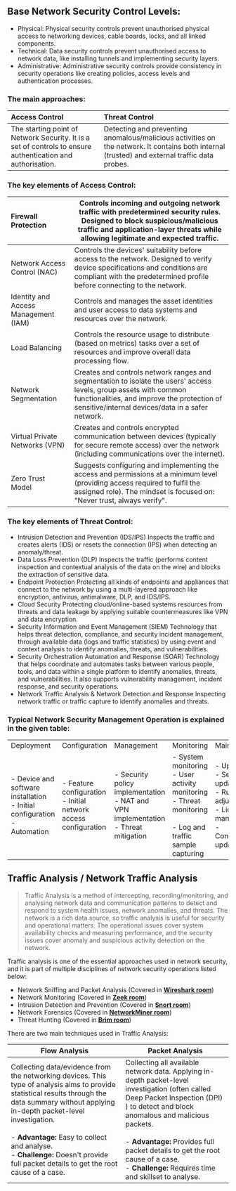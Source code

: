 ## Base Network Security Control Levels:

- Physical: Physical security controls prevent unauthorised physical access to networking devices, cable boards, locks, and all linked components.
- Technical: Data security controls prevent unauthorised access to network data, like installing tunnels and implementing security layers.
- Administrative: Administrative security controls provide consistency in security operations like creating policies, access levels and authentication processes.

### The main approaches:

| Access Control                                                                                              | Threat Control                                                                                                                                |
| :------------------------------------------------------------------------------------------------------------ | :---------------------------------------------------------------------------------------------------------------------------------------------- |
| The starting point of Network Security. It is a set of controls to ensure authentication and authorisation. | Detecting and preventing anomalous/malicious activities on the network. It contains both internal (trusted) and external traffic data probes. |

### The key elements of Access Control:


| Firewall Protection                  | Controls incoming and outgoing network traffic with predetermined security rules. Designed to block suspicious/malicious traffic and application-layer threats while allowing legitimate and expected traffic.        |
| :------------------------------------- | ----------------------------------------------------------------------------------------------------------------------------------------------------------------------------------------------------------------------- |
| Network Access Control (NAC)         | Controls the devices' suitability before access to the network. Designed to verify device specifications and conditions are compliant with the predetermined profile before connecting to the network.                |
| Identity and Access Management (IAM) | Controls and manages the asset identities and user access to data systems and resources over the network.                                                                                                             |
| Load Balancing                       | Controls the resource usage to distribute (based on metrics) tasks over a set of resources and improve overall data processing flow.                                                                                  |
| Network Segmentation                 | Creates and controls network ranges and segmentation to isolate the users' access levels, group assets with common functionalities, and improve the protection of sensitive/internal devices/data in a safer network. |
| Virtual Private Networks (VPN)       | Creates and controls encrypted communication between devices (typically for secure remote access) over the network (including communications over the internet).                                                      |
| Zero Trust Model                     | Suggests configuring and implementing the access and permissions at a minimum level (providing access required to fulfil the assigned role). The mindset is focused on: "Never trust, always verify".                 |

### The key elements of Threat Control:

- Intrusion Detection and Prevention (IDS/IPS)
    Inspects the traffic and creates alerts (IDS) or resets the connection (IPS) when detecting an anomaly/threat.
- Data Loss Prevention (DLP)
	Inspects the traffic (performs content inspection and contextual analysis of the data on the wire) and blocks the extraction of sensitive data.
- Endpoint Protection
	Protecting all kinds of endpoints and appliances that connect to the network by using a multi-layered approach like encryption, antivirus, antimalware, DLP, and IDS/IPS.
- Cloud Security 
    Protecting cloud/online-based systems resources from threats and data leakage by applying suitable countermeasures like VPN and data encryption.
- Security Information and Event Management (SIEM)
	Technology that helps threat detection, compliance, and security incident management, through available data (logs and traffic statistics) by using event and context analysis to identify anomalies, threats, and vulnerabilities.
- Security Orchestration Automation and Response (SOAR)
	Technology that helps coordinate and automates tasks between various people, tools, and data within a single platform to identify anomalies, threats, and vulnerabilities. It also supports vulnerability management, incident response, and security operations.
- Network Traffic Analysis & Network Detection and Response 
    Inspecting network traffic or traffic capture to identify anomalies and threats.


### Typical Network Security Management Operation is explained in the given table:  

|   |   |   |   |   |
|---|---|---|---|---|
|Deployment|Configuration|Management|Monitoring|Maintenance|
|- Device and software installation<br>- Initial configuration<br>- Automation|- Feature configuration<br>- Initial network access configuration|- Security policy implementation<br>- NAT and VPN implementation<br>- Threat mitigation|- System monitoring<br>- User activity monitoring<br>- Threat monitoring  <br>    <br>- Log and traffic sample capturing|- Upgrades<br>- Security updates<br>- Rule adjustments<br>- Licence management<br>- Configuration updates|


## Traffic Analysis / Network Traffic Analysis

>Traffic Analysis is a method of intercepting, recording/monitoring, and analysing network data and communication patterns to detect and respond to system health issues, network anomalies, and threats. The network is a rich data source, so traffic analysis is useful for security and operational matters. The operational issues cover system availability checks and measuring performance, and the security issues cover anomaly and suspicious activity detection on the network.

Traffic analysis is one of the essential approaches used in network security, and it is part of multiple disciplines of network security operations listed below:

- Network Sniffing and Packet Analysis (Covered in [**Wireshark room**](https://tryhackme.com/room/wiresharkthebasics))
- Network Monitoring (Covered in [**Zeek room**](https://tryhackme.com/room/zeekbro))
- Intrusion Detection and Prevention (Covered in [**Snort room**](https://tryhackme.com/room/snort))  
- Network Forensics (Covered in [**NetworkMiner room**](https://tryhackme.com/room/networkminer))
- Threat Hunting (Covered in [**Brim room**](https://tryhackme.com/room/brim))

There are two main techniques used in Traffic Analysis:

| **Flow Analysis**                                                                                                                                                                                                                                                                                                                            | **Packet Analysis**                                                                                                                                                                                                                                                                                                                    |
| -------------------------------------------------------------------------------------------------------------------------------------------------------------------------------------------------------------------------------------------------------------------------------------------------------------------------------------------- | -------------------------------------------------------------------------------------------------------------------------------------------------------------------------------------------------------------------------------------------------------------------------------------------------------------------------------------- |
| Collecting data/evidence from the networking devices. This type of analysis aims to provide statistical results through the data summary without applying in-depth packet-level investigation.<br><br>- **Advantage:** Easy to collect and analyse.<br>- **Challenge:** Doesn't provide full packet details to get the root cause of a case. | Collecting all available network data. Applying in-depth packet-level investigation (often called Deep Packet Inspection (DPI) ) to detect and block anomalous and malicious packets.<br><br>- **Advantage:** Provides full packet details to get the root cause of a case.<br>- **Challenge:** Requires time and skillset to analyse. |

